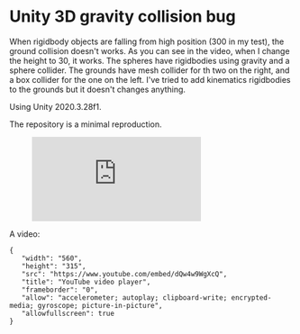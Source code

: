 # Unity 3D gravity collision bug


When rigidbody objects are falling from high position (300 in my test), the ground collision doesn't works. As you can see in the video, when I change the height to 30, it works.
The spheres have rigidbodies using gravity and a sphere collider.
The grounds have mesh collider for th two on the right, and a box collider for the one on the left.
I've tried to add kinematics rigidbodies to the grounds but it doesn't changes anything.

Using Unity 2020.3.28f1.

The repository is a minimal reproduction.

<figure class="video_container">
  <iframe src="https://youtu.be/vqbo3rweEmA" frameborder="0" allowfullscreen="true"> </iframe>
</figure>

A video:
```youtube-embed
{
   "width": "560",
   "height": "315",
   "src": "https://www.youtube.com/embed/dQw4w9WgXcQ",
   "title": "YouTube video player",
   "frameborder": "0",
   "allow": "accelerometer; autoplay; clipboard-write; encrypted-media; gyroscope; picture-in-picture",
   "allowfullscreen": true
}
```
